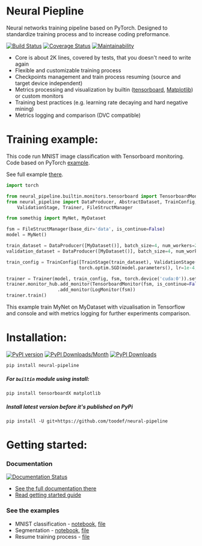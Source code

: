 # Neural Piepline

Neural networks training pipeline based on PyTorch. Designed to standardize training process and to increase coding preformance.

[![Build Status](https://travis-ci.org/toodef/neural-pipeline.svg?branch=master)](https://travis-ci.org/toodef/neural-pipeline)
[![Coverage Status](https://coveralls.io/repos/github/toodef/neural-pipeline/badge.svg?branch=master)](https://coveralls.io/github/toodef/neural-pipeline?branch=master)
[![Maintainability](https://api.codeclimate.com/v1/badges/1feaafcc614adf27c30f/maintainability)](https://codeclimate.com/github/toodef/neural-pipeline/maintainability)

* Core is about 2K lines, covered by tests, that you doesn't need to write again
* Flexible and customizable training process
* Checkpoints management and train process resuming (source and target device independent)
* Metrics processing and visualization by builtin ([tensorboard](https://www.tensorflow.org/guide/summaries_and_tensorboard), [Matplotlib](https://matplotlib.org)) or custom monitors
* Training best practices (e.g. learning rate decaying and hard negative mining)
* Metrics logging and comparison (DVC compatible)

# Training example:
This code run MNIST image classification with Tensorboard monitoring. Code based on PyTorch [example](https://github.com/pytorch/examples/blob/master/mnist/main.py).

See full example [there](https://github.com/toodef/neural-pipeline/blob/master/examples/files/img_classification.py).
```python
import torch

from neural_pipeline.builtin.monitors.tensorboard import TensorboardMonitor
from neural_pipeline import DataProducer, AbstractDataset, TrainConfig, TrainStage,\
    ValidationStage, Trainer, FileStructManager

from somethig import MyNet, MyDataset

fsm = FileStructManager(base_dir='data', is_continue=False)
model = MyNet()

train_dataset = DataProducer([MyDataset()], batch_size=4, num_workers=2)
validation_dataset = DataProducer([MyDataset()], batch_size=4, num_workers=2)

train_config = TrainConfig([TrainStage(train_dataset), ValidationStage(validation_dataset)], torch.nn.NLLLoss(),
                           torch.optim.SGD(model.parameters(), lr=1e-4, momentum=0.5))

trainer = Trainer(model, train_config, fsm, torch.device('cuda:0')).set_epoch_num(50)
trainer.monitor_hub.add_monitor(TensorboardMonitor(fsm, is_continue=False))\
                   .add_monitor(LogMonitor(fsm))
trainer.train()
```
This example train MyNet on MyDataset with vizualisation in Tensorflow and console and with metrics logging for further experiments comparison.

# Installation:
[![PyPI version](https://badge.fury.io/py/neural-pipeline.svg)](https://badge.fury.io/py/neural-pipeline)
[![PyPI Downloads/Month](https://pepy.tech/badge/neural-pipeline/month)](https://pepy.tech/project/neural-pipeline)
[![PyPI Downloads](https://pepy.tech/badge/neural-pipeline)](https://pepy.tech/project/neural-pipeline)

`pip install neural-pipeline`

##### For `builtin` module using install:
`pip install tensorboardX matplotlib`

##### Install latest version before it's published on PyPi
`pip install -U git+https://github.com/toodef/neural-pipeline`

# Getting started:
### Documentation
[![Documentation Status](https://readthedocs.org/projects/neural-pipeline/badge/?version=master)](https://neural-pipeline.readthedocs.io/en/master/?badge=master)
* [See the full documentation there](https://neural-pipeline.readthedocs.io/en/master/)
* [Read getting started guide](https://neural-pipeline.readthedocs.io/en/master/getting_started/index.html)

### See the examples
* MNIST classification - [notebook](https://github.com/toodef/neural-pipeline/blob/master/examples/notebooks/img_classification.ipynb), [file](https://github.com/toodef/neural-pipeline/blob/master/examples/files/img_classification.py)
* Segmentation - [notebook](https://github.com/toodef/neural-pipeline/blob/master/examples/notebooks/img_segmentation.ipynb), [file](https://github.com/toodef/neural-pipeline/blob/master/examples/files/img_segmentation.py)
* Resume training process - [file](https://github.com/toodef/neural-pipeline/blob/master/examples/files/resume_train.py)



